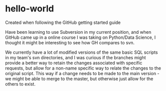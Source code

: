 # hello-world
Created when following the GitHub getting started guide

Have been learning to use Subversion in my current position, and when GitHub came up in a online course I was taking on Python/Data Science, I thought it might be interesting to see how GH compares to svn.

We currently have a lot of modified versions of the same basic SQL scripts in my team's svn directories, and I was curious if the branches might provide a better way to retain the changes associated with specific requests, but allow for a non-name specific way to relate the changes to the original script.  This way if a change needs to be made to the main version - we might be able to merge to the master, but otherwise just allow for the others to exist.
